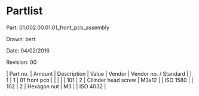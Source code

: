 # Partlist

Part: 01.002.00.01.01_front_pcb_assembly

Drawn: bert

Date: 04/02/2016

Revision: 00

| Part no. | Amount | Description | Value | Vendor | Vendor no. / Standard |
| 1 | 1 | 01 front pcb | | | |
| 101 | 2 | Cilinder head screw | M3x12 | | ISO 1580 |
| 102 | 2 | Hexagon nut | M3 | | ISO 4032 |
